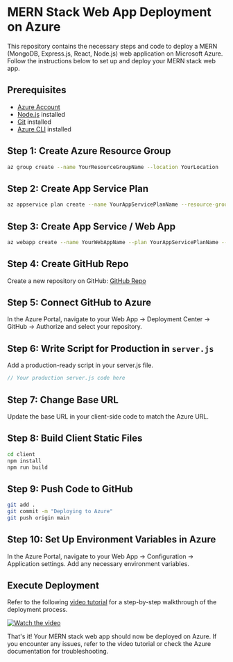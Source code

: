 # MERN Stack Web App Deployment on Azure

This repository contains the necessary steps and code to deploy a MERN (MongoDB, Express.js, React, Node.js) web application on Microsoft Azure. Follow the instructions below to set up and deploy your MERN stack web app.

## Prerequisites

- [Azure Account](https://azure.microsoft.com/)
- [Node.js](https://nodejs.org/) installed
- [Git](https://git-scm.com/) installed
- [Azure CLI](https://docs.microsoft.com/en-us/cli/azure/install-azure-cli) installed

## Step 1: Create Azure Resource Group

```bash
az group create --name YourResourceGroupName --location YourLocation
```

## Step 2: Create App Service Plan

```bash
az appservice plan create --name YourAppServicePlanName --resource-group YourResourceGroupName --sku B1
```

## Step 3: Create App Service / Web App

```bash
az webapp create --name YourWebAppName --plan YourAppServicePlanName --resource-group YourResourceGroupName
```

## Step 4: Create GitHub Repo

Create a new repository on GitHub: [GitHub Repo](https://github.com/your-username/your-repo)

## Step 5: Connect GitHub to Azure

In the Azure Portal, navigate to your Web App -> Deployment Center -> GitHub -> Authorize and select your repository.

## Step 6: Write Script for Production in `server.js`

Add a production-ready script in your server.js file.

```javascript
// Your production server.js code here
```

## Step 7: Change Base URL

Update the base URL in your client-side code to match the Azure URL.

## Step 8: Build Client Static Files

```bash
cd client
npm install
npm run build
```

## Step 9: Push Code to GitHub

```bash
git add .
git commit -m "Deploying to Azure"
git push origin main
```

## Step 10: Set Up Environment Variables in Azure

In the Azure Portal, navigate to your Web App -> Configuration -> Application settings. Add any necessary environment variables.

## Execute Deployment

Refer to the following [video tutorial](https://youtu.be/zMbXMSma5hg?si=4OwKpUx28dDz6E9y) for a step-by-step walkthrough of the deployment process.

[![Watch the video](https://img.youtube.com/vi/zMbXMSma5hg/maxresdefault.jpg)](https://youtu.be/zMbXMSma5hg?si=4OwKpUx28dDz6E9y)

That's it! Your MERN stack web app should now be deployed on Azure. If you encounter any issues, refer to the video tutorial or check the Azure documentation for troubleshooting.
